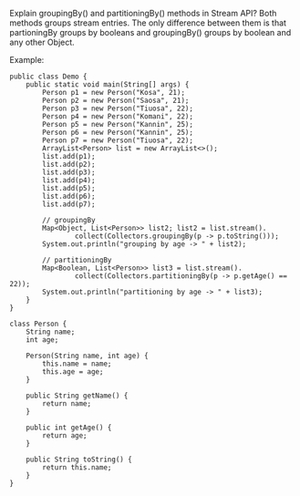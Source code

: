 Explain groupingBy() and partitioningBy() methods in Stream API?
Both methods groups stream entries. The only difference between them is that partioningBy groups by booleans and groupingBy() groups by boolean and any other Object.

Example:

    public class Demo {
        public static void main(String[] args) {
            Person p1 = new Person("Kosa", 21);
            Person p2 = new Person("Saosa", 21);
            Person p3 = new Person("Tiuosa", 22);
            Person p4 = new Person("Komani", 22);
            Person p5 = new Person("Kannin", 25);
            Person p6 = new Person("Kannin", 25);
            Person p7 = new Person("Tiuosa", 22);
            ArrayList<Person> list = new ArrayList<>();
            list.add(p1);
            list.add(p2);
            list.add(p3);
            list.add(p4);
            list.add(p5);
            list.add(p6);
            list.add(p7);
    
            // groupingBy
            Map<Object, List<Person>> list2; list2 = list.stream().
                    collect(Collectors.groupingBy(p -> p.toString()));
            System.out.println("grouping by age -> " + list2);
    
            // partitioningBy
            Map<Boolean, List<Person>> list3 = list.stream().
                    collect(Collectors.partitioningBy(p -> p.getAge() == 22));
            System.out.println("partitioning by age -> " + list3);
        }
    }
    
    class Person {
        String name;
        int age;
    
        Person(String name, int age) {
            this.name = name;
            this.age = age;
        }
    
        public String getName() {
            return name;
        }
    
        public int getAge() {
            return age;
        }
    
        public String toString() {
            return this.name;
        }
    }

